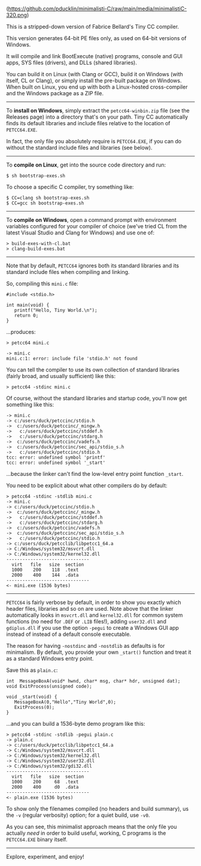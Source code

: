 (https://github.com/pducklin/minimalisti-C/raw/main/media/minimalistiC-320.png)

This is a stripped-down version of Fabrice Bellard's Tiny CC 
compiler.

This version generates 64-bit PE files only, as used on 64-bit 
versions of Windows. 

It will compile and link BootExecute (native) programs, console and
GUI apps, SYS files (drivers), and DLLs (shared libraries).

You can build it on Linux (with Clang or GCC), build it on Windows 
(with itself, CL or Clang), or simply install the pre-built package
on Windows. When built on Linux, you end up with both a Linux-hosted
cross-compiler and the Windows package as a ZIP file.

---

To **install on Windows**, simply extract the `petcc64-winbin.zip` file 
(see the Releases page) into a directory that's on your path. Tiny 
CC automatically finds its default libraries and include files 
relative to the location of `PETCC64.EXE`.

In fact, the only file you absolutely require is `PETCC64.EXE`, if you
can do without the standard include files and libraries (see below).

---

To **compile on Linux**, get into the source code directory and run:

    $ sh bootstrap-exes.sh

To choose a specific C compiler, try something like:

    $ CC=clang sh bootstrap-exes.sh
    $ CC=gcc sh bootstrap-exes.sh

---

To **compile on Windows**, open a command prompt with environment 
variables configured for your compiler of choice (we've tried CL 
from the latest Visual Studio and Clang for Windows) and use one of:

    > build-exes-with-cl.bat
    > clang-build-exes.bat

---

Note that by default, `PETCC64` ignores both its standard libraries 
and its standard include files when compiling and linking. 

So, compiling this `mini.c` file:

    #include <stdio.h>

    int main(void) {
       printf("Hello, Tiny World.\n");
       return 0;
    }

...produces:

    > petcc64 mini.c

    -> mini.c
    mini.c:1: error: include file 'stdio.h' not found

You can tell the compiler to use its own collection of standard
libraries (fairly broad, and usually sufficient) like this:

    > petcc64 -stdinc mini.c

Of course, without the standard libraries and startup code, you'll
now get something like this:

    -> mini.c
    -> c:/users/duck/petccinc/stdio.h
    ->  c:/users/duck/petccinc/_mingw.h
    ->   c:/users/duck/petccinc/stddef.h
    ->   c:/users/duck/petccinc/stdarg.h
    ->  c:/users/duck/petccinc/vadefs.h
    ->  c:/users/duck/petccinc/sec_api/stdio_s.h
    ->   c:/users/duck/petccinc/stdio.h
    tcc: error: undefined symbol 'printf'
    tcc: error: undefined symbol '_start'

...because the linker can't find the low-level entry point function
`_start`.

You need to be explicit about what other compilers do by default:

    > petcc64 -stdinc -stdlib mini.c
    -> mini.c
    -> c:/users/duck/petccinc/stdio.h
    ->  c:/users/duck/petccinc/_mingw.h
    ->   c:/users/duck/petccinc/stddef.h
    ->   c:/users/duck/petccinc/stdarg.h
    ->  c:/users/duck/petccinc/vadefs.h
    ->  c:/users/duck/petccinc/sec_api/stdio_s.h
    ->   c:/users/duck/petccinc/stdio.h
    -> c:/users/duck/petcclib/libpetcc1_64.a
    -> C:/Windows/system32/msvcrt.dll
    -> C:/Windows/system32/kernel32.dll
    -------------------------------
      virt   file   size  section
      1000    200    118  .text
      2000    400    144  .data
    -------------------------------
    <- mini.exe (1536 bytes)

---

`PETCC64` is fairly verbose by default, in order to show you exactly
which header files, libraries and so on are used. Note above that 
the linker automatically looks in `msvcrt.dll` and `kernel32.dll` for
common system functions (no need for `.DEF` or `.LIB` files!), adding
`user32.dll` and `gdiplus.dll` if you use the option `-pegui` to create a
Windows GUI app instead of instead of a default console executable.

The reason for having `-nostdinc` and `-nostdlib` as defaults is for
minimalism. By default, you provide your own `_start()` function and
treat it as a standard Windows entry point.

Save this as `plain.c`:

    int  MessageBoxA(void* hwnd, char* msg, char* hdr, unsigned dat);
    void ExitProcess(unsigned code);
    
    void _start(void) {
       MessageBoxA(0,"Hello","Tiny World",0);
       ExitProcess(0);
    }

...and you can build a 1536-byte demo program like this:

    > petcc64 -stdinc -stdlib -pegui plain.c
    -> plain.c
    -> c:/users/duck/petcclib/libpetcc1_64.a
    -> C:/Windows/system32/msvcrt.dll
    -> C:/Windows/system32/kernel32.dll
    -> C:/Windows/system32/user32.dll
    -> C:/Windows/system32/gdi32.dll
    -------------------------------
      virt   file   size  section
      1000    200     68  .text
      2000    400     d0  .data
    -------------------------------
    <- plain.exe (1536 bytes)

To show only the filenames compiled (no headers and build summary),
us the `-v` (regular verbosity) option; for a quiet build, use `-v0`.

As you can see, this minimalist approach means that the only file
you actually *need* in order to build useful, working, C programs is 
the `PETCC64.EXE` binary itself.

---

Explore, experiment, and enjoy!

